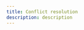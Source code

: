 ```yaml
---
title: Conflict resolution
description: description
---
```


<inline-fragment platform="js" src="~/lib/datastore/fragments/js/conflict.md"></inline-fragment>
<inline-fragment platform="ios" src="~/lib/datastore/fragments/ios/conflict.md"></inline-fragment>
<inline-fragment platform="android" src="~/lib/datastore/fragments/android/conflict.md"></inline-fragment>